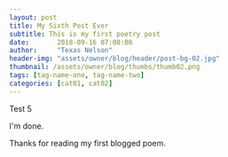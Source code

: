```yaml
---
layout: post
title: My Sixth Post Ever
subtitle: This is my first poetry post
date:       2018-09-16 07:00:00
author:     "Texas Nelson"
header-img: "assets/owner/blog/header/post-bg-02.jpg"
thumbnail: /assets/owner/blog/thumbs/thumb02.png
tags: [tag-name-one, tag-name-two]
categories: [cat01, cat02]
---
```


Test 5

I'm done.

Thanks for reading my first blogged poem.
